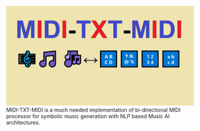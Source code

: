 ![MIDI-TXT-MIDI](https://github.com/asigalov61/MIDI-TXT-MIDI/raw/master/MIDI-TXT-MIDI-Logo.jpg?raw=true)
MIDI-TXT-MIDI is a much needed implementation of bi-directional MIDI processor for symbolic music generation with NLP based Music AI architectures.


